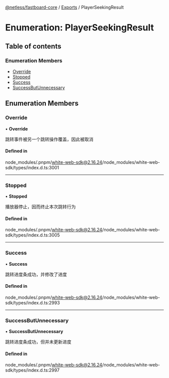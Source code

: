 [@netless/fastboard-core](../README.md) / [Exports](../modules.md) / PlayerSeekingResult

# Enumeration: PlayerSeekingResult

## Table of contents

### Enumeration Members

- [Override](PlayerSeekingResult.md#override)
- [Stopped](PlayerSeekingResult.md#stopped)
- [Success](PlayerSeekingResult.md#success)
- [SuccessButUnnecessary](PlayerSeekingResult.md#successbutunnecessary)

## Enumeration Members

### Override

• **Override**

跳转事件被另一个跳转操作覆盖，因此被取消

#### Defined in

node_modules/.pnpm/white-web-sdk@2.16.24/node_modules/white-web-sdk/types/index.d.ts:3001

___

### Stopped

• **Stopped**

播放器停止，因而终止本次跳转行为

#### Defined in

node_modules/.pnpm/white-web-sdk@2.16.24/node_modules/white-web-sdk/types/index.d.ts:3005

___

### Success

• **Success**

跳转进度条成功，并修改了进度

#### Defined in

node_modules/.pnpm/white-web-sdk@2.16.24/node_modules/white-web-sdk/types/index.d.ts:2993

___

### SuccessButUnnecessary

• **SuccessButUnnecessary**

跳转进度条成功，但并未更新进度

#### Defined in

node_modules/.pnpm/white-web-sdk@2.16.24/node_modules/white-web-sdk/types/index.d.ts:2997
